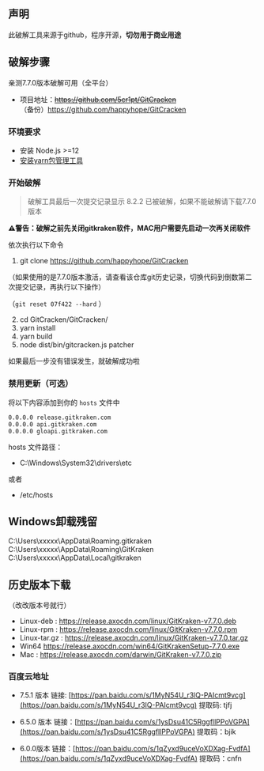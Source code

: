 
## 声明

此破解工具来源于github，程序开源，**切勿用于商业用途** 

## 破解步骤

亲测7.7.0版本破解可用（全平台）

- 项目地址：~~https://github.com/5cr1pt/GitCracken~~  
（备份）https://github.com/happyhope/GitCracken

### 环境要求

- 安装 Node.js >=12
- [安装yarn包管理工具](https://yarn.bootcss.com/docs/install/#mac-stable)

### 开始破解

>破解工具最后一次提交记录显示 8.2.2 已被破解，如果不能破解请下载7.7.0版本

**⚠️警告：破解之前先关闭gitkraken软件，MAC用户需要先启动一次再关闭软件**

依次执行以下命令

1. git clone https://github.com/happyhope/GitCracken

（如果使用的是7.7.0版本激活，请查看该仓库git历史记录，切换代码到倒数第二次提交记录，再执行以下操作）

（`git reset 07f422 --hard` ）

2. cd GitCracken/GitCracken/
3. yarn install
4. yarn build
5. node dist/bin/gitcracken.js patcher

如果最后一步没有错误发生，就破解成功啦

### 禁用更新（可选）

将以下内容添加到你的 `hosts` 文件中

```
0.0.0.0 release.gitkraken.com
0.0.0.0 api.gitkraken.com
0.0.0.0 gloapi.gitkraken.com
```

hosts 文件路径：

- C:\Windows\System32\drivers\etc

或者 
- /etc/hosts

## Windows卸载残留

C:\Users\xxxxx\AppData\Roaming.gitkraken 
C:\Users\xxxxx\AppData\Roaming\GitKraken 
C:\Users\xxxxx\AppData\Local\gitkraken

## 历史版本下载

（改改版本号就行）

- Linux-deb : https://release.axocdn.com/linux/GitKraken-v7.7.0.deb
- Linux-rpm : https://release.axocdn.com/linux/GitKraken-v7.7.0.rpm
- Linux-tar.gz : https://release.axocdn.com/linux/GitKraken-v7.7.0.tar.gz
- Win64 https://release.axocdn.com/win64/GitKrakenSetup-7.7.0.exe
- Mac : https://release.axocdn.com/darwin/GitKraken-v7.7.0.zip

### 百度云地址

- 7.5.1 版本
链接: [https://pan.baidu.com/s/1MyN54U_r3lQ-PAIcmt9vcg](https://pan.baidu.com/s/1MyN54U_r3lQ-PAIcmt9vcg) 
提取码: tjfj 

- 6.5.0 版本
链接：[https://pan.baidu.com/s/1ysDsu41C5RggfllPPoVGPA](https://pan.baidu.com/s/1ysDsu41C5RggfllPPoVGPA)
提取码：bjik

- 6.0.0版本
链接：[https://pan.baidu.com/s/1qZyxd9uceVoXDXag-FvdfA](https://pan.baidu.com/s/1qZyxd9uceVoXDXag-FvdfA)
提取码：cnfn

